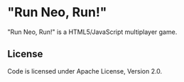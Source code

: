 "Run Neo, Run!"
============

"Run Neo, Run!" is a HTML5/JavaScript multiplayer game.

License
-------

Code is licensed under Apache License, Version 2.0.
